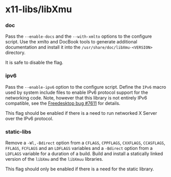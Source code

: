 # x11-libs/libXmu

### doc
Pass the `--enable-docs` and the `--with-xmlto` options to the configure script. Use the xmlto and DocBook tools to generate additional documentation and install it into the `/usr/share/doc/libXmu-<VERSION>` directory.

It is safe to disable the flag.

### ipv6
Pass the `--enable-ipv6` option to the configure script. Define the `IPv6` macro used by system include files to enable IPv6 protocol support for the networking code. Note, however that this library is not entirely IPv6 compatible, see the [Freedesktop bug #7611](https://bugs.freedesktop.org/show_bug.cgi?id=7611) for details.

This flag should be enabled if there is a need to run networked X Server over the IPv6 protocol.

### static-libs
Remove a `-Wl,-Bdirect` option from a `CFLAGS`, `CPPFLAGS`, `CXXFLAGS`, `CCASFLAGS`, `FFLAGS`, `FCFLAGS` and an `LDFLAGS` variables and a `-Bdirect` option from a `LDFLAGS` variable for a duration of a build. Build and install a statically linked version of the `libXmu` and the `libXmuu` libraries.

This flag should only be enabled if there is a need for the static library.

